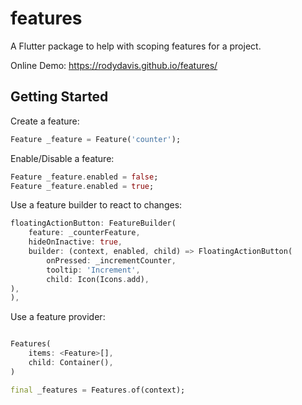 # features

A Flutter package to help with scoping features for a project.

Online Demo: https://rodydavis.github.io/features/

## Getting Started

Create a feature:

```dart
Feature _feature = Feature('counter');
```

Enable/Disable a feature:

```dart
Feature _feature.enabled = false;
Feature _feature.enabled = true;
```

Use a feature builder to react to changes:

```dart
floatingActionButton: FeatureBuilder(
    feature: _counterFeature,
    hideOnInactive: true,
    builder: (context, enabled, child) => FloatingActionButton(
        onPressed: _incrementCounter,
        tooltip: 'Increment',
        child: Icon(Icons.add),
),
),
```

Use a feature provider:

```dart

Features(
    items: <Feature>[],
    child: Container(),
)

final _features = Features.of(context);

```